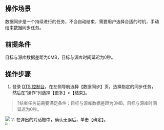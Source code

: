 
## 操作场景
数据同步是一个持续进行的任务，不会自动结束，需要用户选择合适的时机，手动结束数据同步任务。 

## 前提条件
目标与源库数据差距为0MB，目标与源库时间延迟为0秒。 

## 操作步骤
1. 登录 [DTS 控制台](https://console.cloud.tencent.com/dts/migration)，在左侧导航选择【数据同步】页，选择指定的同步任务，然后在“操作”列选择【更多】>【结束】。
>?结束任务前需要满足条件：目标与源库数据差距为0MB，目标与源库时间延迟为0秒。
>
![](https://main.qcloudimg.com/raw/bc9ee7becf8619befd9940ed4515a831.png)
2. 在弹出的对话框中，确认无误后，单击【确定】。<br>
<img src="https://main.qcloudimg.com/raw/b7857aaf45f8035e2824897744c2befb.png" style="zoom:50%;" />
